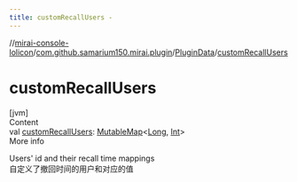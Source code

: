 ```yaml
---
title: customRecallUsers -
---
```

//[mirai-console-lolicon](../../../index.md)/[com.github.samarium150.mirai.plugin](../index.md)/[PluginData](index.md)/[customRecallUsers](custom-recall-users.md)



# customRecallUsers  
[jvm]  
Content  
val [customRecallUsers](custom-recall-users.md): [MutableMap](https://kotlinlang.org/api/latest/jvm/stdlib/kotlin.collections/-mutable-map/index.html)<[Long](https://kotlinlang.org/api/latest/jvm/stdlib/kotlin/-long/index.html), [Int](https://kotlinlang.org/api/latest/jvm/stdlib/kotlin/-int/index.html)>  
More info  


Users' id and their recall time mappings <br> 自定义了撤回时间的用户和对应的值

  



